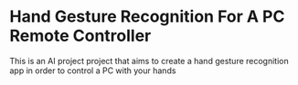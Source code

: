 # Hand Gesture Recognition For A PC Remote Controller
This is an AI project project that aims to create a hand gesture recognition app in order to control a PC with your hands

